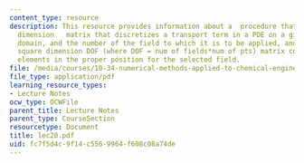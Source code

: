 ```yaml
---
content_type: resource
description: This resource provides information about a  procedure that takes a square
  dimension   matrix that discretizes a transport term in a PDE on a given computational
  domain, and the number of the field to which it is to be applied, and returns the
  square dimension DOF (where DOF = num of fields*num of pts) matrix containing these
  elements in the proper position for the selected field.
file: /media/courses/10-34-numerical-methods-applied-to-chemical-engineering-fall-2005/fc7f5d4c9f14c5569964f608c08a74de_lec20.pdf
file_type: application/pdf
learning_resource_types:
- Lecture Notes
ocw_type: OCWFile
parent_title: Lecture Notes
parent_type: CourseSection
resourcetype: Document
title: lec20.pdf
uid: fc7f5d4c-9f14-c556-9964-f608c08a74de
---
```

